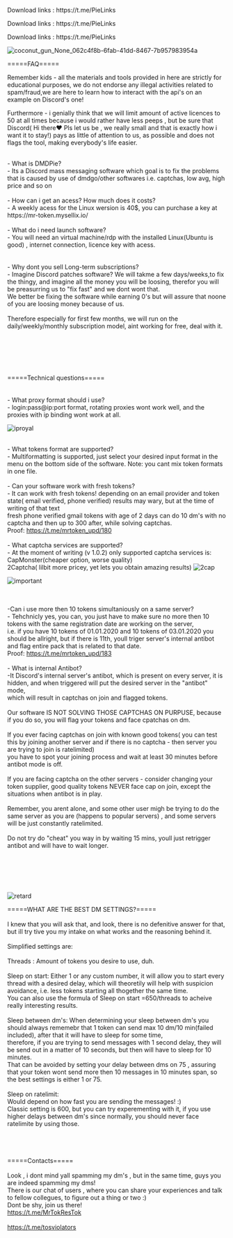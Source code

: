 <p>Download links : https://t.me/PieLinks </p>
<p>Download links : https://t.me/PieLinks </p>
<p>Download links : https://t.me/PieLinks </p>


![coconut_gun_None_062c4f8b-6fab-41dd-8467-7b957983954a](https://user-images.githubusercontent.com/117668613/211363522-03c3e955-7e0e-4a8d-ba64-e6e5af77e0bf.png)



<p>=====FAQ=====</p>

<p>Remember kids - all the materials and tools provided in here  are strictly for educational purposes, we do not endorse any illegal activities related to spam/fraud,we are here to learn how to interact with the api's on an example on Discord's one!</p>

<p>Furthermore - i genially think that we will limit amount of active licences to 50 at all times because i would rather have less peeps , but be sure that Discord( Hi there❤️ Pls let us be , we really small and that is exactly how i want it to stay!) pays as little of attention to us, as possible and does not flags the tool, making everybody's life easier.</p>

<p><br />- What is DMDPie?<br />- Its a Discord mass messaging software which goal is to fix the problems <br />that is caused by use of dmdgo/other softwares i.e. captchas, low avg, high price and so on<br /><br />- How can i get an acess? How much does it costs?<br />- A weekly acess for the Linux wersion is 40$, you can purchase a key at https://mr-token.mysellix.io/ <br /><br />- What do i need launch software?<br />- You will need an virtual machine/rdp with the installed Linux(Ubuntu is good) , internet connection, licence key with acess.<br /><br /><br />- Why dont you sell Long-term subscriptions?<br />- Imagine Discord patches software? We will takme a few days/weeks,to fix the thingy, and imagine all the money you will be loosing, therefor you will be preasurring us to "fix fast" and we dont wont that.<br />We better be fixing the software while earning 0's but will assure that noone of you are loosing money because of us.<br /><br />Therefore especially for first few months, we will run on the daily/weekly/monthly subscription model, aint working for free, deal with it.<br /><br /><br /><br /><br /><br /><br />=====Technical questions=====<br /><br /><br />- What proxy format should i use?<br />- login:pass@ip:port format, rotating proxies wont work well, and the proxies with ip binding wont work at all. <br />
 
 ![iproyal](https://user-images.githubusercontent.com/117668613/211361891-76bbc1a5-ccd3-463d-81cd-fa32299c4477.png)
 
 <br />- What tokens format are supported?<br />- Multiformatting is supported, just select your desired input format in the menu on the bottom side of the software. Note: you cant mix token formats in one file.<br /><br />- Can your software work with fresh tokens?<br />- It can work with fresh tokens! depending on an email provider and token state( email verified, phone verified) results may wary, but at the time of writing of that text<br />fresh phone verified gmail tokens with age of 2 days can do 10 dm's with no captcha and then up to 300 after, while solving captchas.<br />Proof: https://t.me/mrtoken_upd/180<br /><br />- What captcha services are supported?<br />- At the moment of writing (v 1.0.2) only supported captcha services is: <br />CapMonster(cheaper option, worse quality) <br />2Captcha( lilbit more pricey, yet lets you obtain amazing results) ![2cap](https://user-images.githubusercontent.com/117668613/211362189-afa14ae4-a2d4-4d32-8246-2137f4aba260.png)
  
 
![important](https://user-images.githubusercontent.com/117668613/211365229-c80c1adc-4d2a-40ea-9ebd-0abf711985b9.png)

 
 <br /><br />-Can i use more then 10 tokens simultaniously on a same server?<br />- Tehchnicly yes, you can, you just have to make sure no more then 10 tokens with the same registration date are working on the server,<br />i.e. if you have 10 tokens of 01.01.2020 and 10 tokens of 03.01.2020 you should be allright, but if there is 11th, youll triger server's internal antibot and flag entire pack that is related to that date.<br />Proof: https://t.me/mrtoken_upd/183<br /><br />- What is internal Antibot?<br />-It Discord's internal server's antibot, which is present on every server, it is hidden, and when triggered will put the desired server in the "antibot" mode,<br />which will result in captchas on join and flagged tokens.<br /><br />Our software IS NOT SOLVING THOSE CAPTCHAS ON PURPUSE, because if you do so, you will flag your tokens and face cpatchas on dm. <br /><br />If you ever facing captchas on join with known good tokens( you can test this by joining another server and if there is no captcha - then server you are trying to join is ratelimited)<br />you have to spot your joining process and wait at least 30 minutes before antibot mode is off.<br /><br />If you are facing captcha on the other servers - consider changing your token supplier, good quality tokens NEVER face cap on join, except the situations when antibot is in play.<br /><br />Remember, you arent alone, and some other user migh be trying to do the same server as you are (happens to popular servers) , and some servers will be just constantly ratelimited.<br /><br />Do not try do "cheat" you way in by waiting 15 mins, youll just retrigger antibot and will have to wait longer.<br /><br /><br /><br /><br /><br />
 
 
 ![retard](https://user-images.githubusercontent.com/117668613/211364972-5bc852bd-8fcf-4746-808b-484ed18cdde5.png)

 
 =====WHAT ARE THE BEST DM SETTINGS?=====<br /><br />I knew that you will ask that, and look, there is no defenitive answer for that, but ill try tive you my intake on what works and the reasoning behind it.<br /><br />Simplified settings are:<br /><br />Threads : Amount of tokens you desire to use, duh.<br /><br />Sleep on start: Either 1 or any custom number, it will allow you to start every thread with a desired delay, which will theoretily will help with suspicion avoidance, i.e. less tokens starting all thogether the same time.<br />You can also use the formula of Sleep on start =650/threads to acheive really interesting results.<br /><br />Sleep between dm's: When determining your sleep between dm's you should always rememebr that 1 token can send max 10 dm/10 min(failed included), after that it will have to sleep for some time,<br />therefore, if you are trying to send messages with 1 second delay, they will be send out in a matter of 10 seconds, but then will have to sleep for 10 minutes.<br />That can be avoided by setting your delay between dms on 75 , assuring that your token wont send more then 10 messages in 10 minutes span, so the best settings is either 1 or 75.<br /><br />Sleep on ratelimit:<br />Would depend on how fast you are sending the messages! :)<br />Classic setting is 600, but you can try experementing with it, if you use higher delays between dm's since normally, you should never face ratelimite by using those.<br /><br /><br /><br /><br />=====Contacts=====<br /><br />Look , i dont mind yall spamming my dm's , but in the same time, guys you are indeed spamming my dms!<br />There is our chat of users , where you can share your experiences and talk to fellow collegues, to figure out a thing or two :)<br />Dont be shy, join us there!<br />https://t.me/MrTokResTok<br /><br />https://t.me/tosviolators<br /></p>
